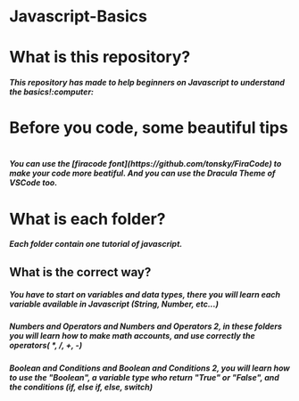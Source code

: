 # Javascript-Basics

<h1>What is this repository?</h1>
<h5>This repository has made to help beginners on Javascript to understand the basics!:computer:<h5>
<h1>Before you code, some beautiful tips<h1>
 <h5> You can use the [firacode font](https://github.com/tonsky/FiraCode) to make your code more beatiful.
   And you can use the Dracula Theme of VSCode too.</h5>
<h1>What is each folder?</h1>
<h5>Each folder contain one tutorial of javascript.</h5>
<h2>What is the correct way?</h2>
<h5>You have to start on variables and data types, there you will learn each variable available in Javascript (String, Number, etc...)<h5>
<h5>Numbers and Operators and Numbers and Operators 2, in these folders you will learn how to make math accounts, and use correctly the operators( *, /, +, -)</h5>
<h5>Boolean and Conditions and Boolean and Conditions 2, you will learn how to use the "Boolean", a variable type who return "True" or "False", and the conditions (if, else if, else, switch)</h5>
